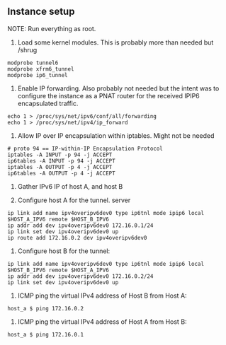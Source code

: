 ## Instance setup

NOTE: Run everything as root.


1. Load some kernel modules. This is probably more than needed but /shrug
```
modprobe tunnel6
modprobe xfrm6_tunnel
modprobe ip6_tunnel
```

1. Enable IP forwarding. Also probably not needed but the intent was to configure the instance as a PNAT router for the received IPIP6 encapsulated traffic.

```
echo 1 > /proc/sys/net/ipv6/conf/all/forwarding
echo 1 > /proc/sys/net/ipv4/ip_forward
```

1. Allow IP over IP encapsulation within iptables. Might not be needed
```
# proto 94 == IP-within-IP Encapsulation Protocol
iptables -A INPUT -p 94 -j ACCEPT 
ip6tables -A INPUT -p 94 -j ACCEPT 
iptables -A OUTPUT -p 4 -j ACCEPT
ip6tables -A OUTPUT -p 4 -j ACCEPT
```

1. Gather IPv6 IP of host A, and host B

1. Configure host A for the tunnel.
server

```
ip link add name ipv4overipv6dev0 type ip6tnl mode ipip6 local $HOST_A_IPV6 remote $HOST_B_IPV6
ip addr add dev ipv4overipv6dev0 172.16.0.1/24
ip link set dev ipv4overipv6dev0 up
ip route add 172.16.0.2 dev ipv4overipv6dev0
```

1. Configure host B for the tunnel:

```
ip link add name ipv4overipv6dev0 type ip6tnl mode ipip6 local $HOST_B_IPV6 remote $HOST_A_IPV6
ip addr add dev ipv4overipv6dev0 172.16.0.2/24
ip link set dev ipv4overipv6dev0 up
```

1. ICMP ping the virtual IPv4 address of Host B from Host A:

```
host_a $ ping 172.16.0.2
```

1. ICMP ping the virtual IPv4 address of Host A from Host B:

```
host_a $ ping 172.16.0.1
```

